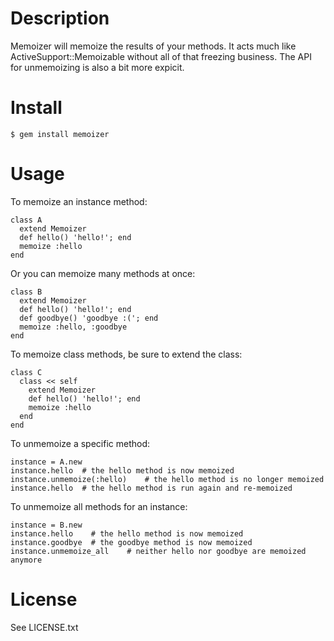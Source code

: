 Description
===========

Memoizer will memoize the results of your methods. It acts much like
ActiveSupport::Memoizable without all of that freezing business. The API for unmemoizing
is also a bit more expicit.

Install
=======

    $ gem install memoizer

Usage
=====

To memoize an instance method:

    class A
      extend Memoizer
      def hello() 'hello!'; end
      memoize :hello
    end

Or you can memoize many methods at once:

    class B
      extend Memoizer
      def hello() 'hello!'; end
      def goodbye() 'goodbye :('; end
      memoize :hello, :goodbye
    end

To memoize class methods, be sure to extend the class:

    class C
      class << self
        extend Memoizer
        def hello() 'hello!'; end
        memoize :hello
      end
    end


To unmemoize a specific method:

    instance = A.new
    instance.hello  # the hello method is now memoized
    instance.unmemoize(:hello)    # the hello method is no longer memoized
    instance.hello  # the hello method is run again and re-memoized


To unmemoize all methods for an instance:

    instance = B.new
    instance.hello    # the hello method is now memoized
    instance.goodbye  # the goodbye method is now memoized
    instance.unmemoize_all    # neither hello nor goodbye are memoized anymore


License
=======

See LICENSE.txt
